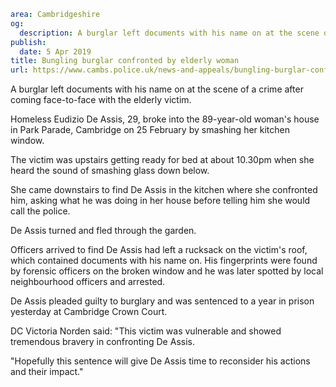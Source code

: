 ```yaml
area: Cambridgeshire
og:
  description: A burglar left documents with his name on at the scene of a crime after coming face-to-face with the elderly victim.
publish:
  date: 5 Apr 2019
title: Bungling burglar confronted by elderly woman
url: https://www.cambs.police.uk/news-and-appeals/bungling-burglar-confronted-by-elderly-woman
```

A burglar left documents with his name on at the scene of a crime after coming face-to-face with the elderly victim.

Homeless Eudizio De Assis, 29, broke into the 89-year-old woman's house in Park Parade, Cambridge on 25 February by smashing her kitchen window.

The victim was upstairs getting ready for bed at about 10.30pm when she heard the sound of smashing glass down below.

She came downstairs to find De Assis in the kitchen where she confronted him, asking what he was doing in her house before telling him she would call the police.

De Assis turned and fled through the garden.

Officers arrived to find De Assis had left a rucksack on the victim's roof, which contained documents with his name on. His fingerprints were found by forensic officers on the broken window and he was later spotted by local neighbourhood officers and arrested.

De Assis pleaded guilty to burglary and was sentenced to a year in prison yesterday at Cambridge Crown Court.

DC Victoria Norden said: "This victim was vulnerable and showed tremendous bravery in confronting De Assis.

"Hopefully this sentence will give De Assis time to reconsider his actions and their impact."
